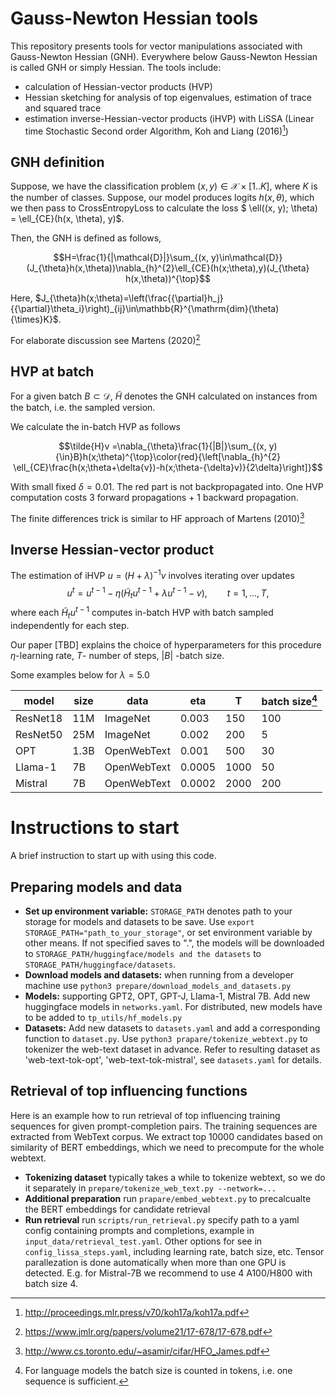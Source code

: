 # Gauss-Newton Hessian tools

This repository presents tools for vector manipulations associated with Gauss-Newton Hessian (GNH). Everywhere below Gauss-Newton Hessian is called GNH or simply Hessian. The tools include: 
- calculation of Hessian-vector products (HVP)
- Hessian sketching for analysis of top eigenvalues, estimation of trace and squared trace
- estimation inverse-Hessian-vector products (iHVP) with LiSSA (Linear time Stochastic Second order Algorithm, Koh and Liang (2016)[^1])


## GNH definition

Suppose, we have the classification problem $(x, y)\in\mathcal{X}\times[1..K]$, where $K$ is the number of classes. Suppose, our model produces logits $h(x, \theta)$, which we then pass to CrossEntropyLoss to calculate the loss $ \ell((x, y); \theta) = \ell_{CE}(h(x, \theta), y)$.

Then, the GNH is defined as follows,

$$H=\frac{1}{|\mathcal{D}|}\sum_{(x, y)\in\mathcal{D}}(J_{\theta}h(x,\theta))\nabla_{h}^{2}\ell_{CE}(h(x;\theta),y)(J_{\theta} h(x,\theta))^{\top}$$

Here, $J_{\theta}h(x;\theta)=\left(\frac{{\partial}h_j}{{\partial}\theta_i}\right)_{ij}\in\mathbb{R}^{\mathrm{dim}(\theta){\times}K}$.

For elaborate discussion see Martens (2020)[^2]

## HVP at batch

For a given batch $B\subset\mathcal{D}$, $\tilde{H}$ denotes the GNH calculated on instances from the batch, i.e. the sampled version.

We calculate the in-batch HVP as follows

$$\tilde{H}v =\nabla_{\theta}\frac{1}{|B|}\sum_{(x, y){\in}B}h(x;\theta)^{\top}\color{red}{\left[\nabla_{h}^{2} \ell_{CE}\frac{h(x;\theta+\delta{v})-h(x;\theta-{\delta}v)}{2\delta}\right]}$$

With small fixed $\delta=0.01$. The red part is not backpropagated into. One HVP computation costs 3 forward propagations + 1 backward propagation.

The finite differences trick is similar to HF approach of Martens (2010)[^3]

## Inverse Hessian-vector product

The estimation of iHVP $u=(H+\lambda)^{-1}v$ involves iterating over updates
$$u^t= u^{t-1}-\eta(\tilde{H}_tu^{t-1}+{\lambda}u^{t-1}-v),{\qquad}t=1,\dots,T,$$
where each $\tilde{H}_tu^{t-1}$ computes in-batch HVP with batch sampled independently for each step.

Our paper [TBD] explains the choice of hyperparameters for this procedure $\eta$-learning rate, $T$- number of steps, $|B|$ -batch size.

Some examples below for $\lambda = 5.0$

| model | size | data | eta | T | batch size[^4] |
|---|---|---|---|---|---|
|ResNet18| 11M | ImageNet | 0.003 | 150 | 100 |
|ResNet50| 25M | ImageNet | 0.002 | 200 | 5 |
|OPT|1.3B| OpenWebText | 0.001 | 500 | 30 |
|Llama-1 |7B| OpenWebText | 0.0005 | 1000 | 50 |
|Mistral|7B| OpenWebText | 0.0002 | 2000 | 200 |

[^1]: http://proceedings.mlr.press/v70/koh17a/koh17a.pdf

[^2]: https://www.jmlr.org/papers/volume21/17-678/17-678.pdf

[^3]: http://www.cs.toronto.edu/~asamir/cifar/HFO_James.pdf

[^4]: For language models the batch size is counted in tokens, i.e. one sequence is sufficient.

# Instructions to start

A brief instruction to start up with using this code.

## Preparing models and data

- **Set up environment variable:** `STORAGE_PATH` denotes path to your storage for models and datasets to be save. Use `export STORAGE_PATH="path_to_your_storage"`, or set environment variable by other means. If not specified saves to ".", the models will be downloaded to `STORAGE_PATH/huggingface/models and the datasets` to `STORAGE_PATH/huggingface/datasets`.
- **Download models and datasets:** when running from a developer machine use ```python3 prepare/download_models_and_datasets.py```
- **Models:**  supporting GPT2, OPT, GPT-J, Llama-1, Mistral 7B. Add new huggingface models in ```networks.yaml```. For distributed, new models have to be added to ```tp_utils/hf_models.py```
- **Datasets:** Add new datasets to `datasets.yaml` and add a corresponding function to `dataset.py`. Use `python3 prapare/tokenize_webtext.py` to tokenizer the web-text dataset in advance. Refer to resulting dataset as 'web-text-tok-opt', 'web-text-tok-mistral', see `datasets.yaml` for details.

## Retrieval of top influencing functions

Here is an example how to run retrieval of top influencing training sequences for given prompt-completion pairs. The training sequences are extracted from WebText corpus. We extract top 10000 candidates based on similarity of BERT embeddings, which we need to precompute for the whole webtext.

- **Tokenizing dataset** typically takes a while to tokenize webtext, so we do it separately in `prepare/tokenize_web_text.py --network=...`
- **Additional preparation** run `prapare/embed_webtext.py` to precalcualte the BERT embeddings for candidate retrieval
- **Run retrieval** run `scripts/run_retrieval.py` specify path to a yaml config containing prompts and completions, example in `input_data/retrieval_test.yaml`. Other options for see in `config_lissa_steps.yaml`, including learning rate, batch size, etc. Tensor parallezation is done automatically when more than one GPU is detected. E.g. for Mistral-7B we recommend to use 4 A100/H800 with batch size 4.
